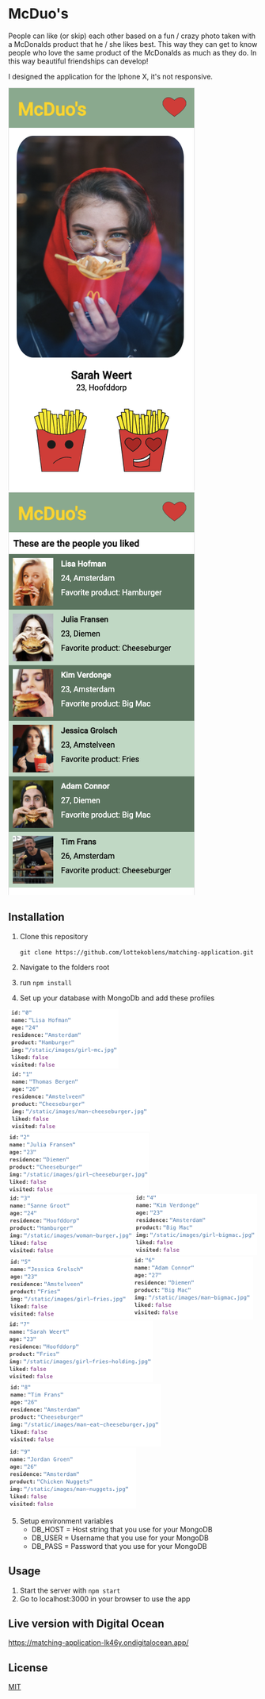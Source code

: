 # McDuo's
People can like (or skip) each other based on a fun / crazy photo taken with a 
McDonalds product that he / she likes best. This way they can get to know people
who love the same product of the McDonalds as much as they do. In this way
beautiful friendships can develop!

I designed the application for the Iphone X, it's not responsive.

![Screenshot of homepage](public/images/homepagina.png)
![Screenshot of liked page](public/images/likepagina.png)

## Installation
1. Clone this repository 
   
    ``` git clone https://github.com/lottekoblens/matching-application.git ```
1. Navigate to the folders root
1. run `npm install`
1. Set up your database with MongoDb and add these profiles

![Profile one](public/images/profile1.png)
![Profile two](public/images/profile2.png)
![Profile three](public/images/profile3.png)
![Profile four](public/images/profile4.png)
![Profile five](public/images/profile5.png)
![Profile six](public/images/profile6.png)
![Profile seven](public/images/profile7.png)
![Profile eight](public/images/profile8.png)
![Profile nine](public/images/profile9.png)
![Profile ten](public/images/profile10.png)

5. Setup environment variables
   - DB_HOST = Host string that you use for your MongoDB
   - DB_USER = Username that you use for your MongoDB
   - DB_PASS = Password that you use for your MongoDB

## Usage
1. Start the server with `npm start`
1. Go to localhost:3000 in your browser to use the app

## Live version with Digital Ocean
https://matching-application-lk46y.ondigitalocean.app/

## License
[MIT][license]

[license]: https://github.com/lottekoblens/matching-application/blob/master/LICENSE
